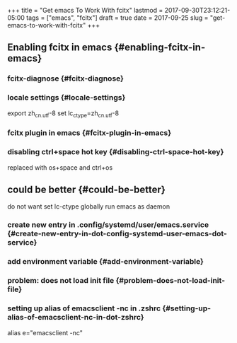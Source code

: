 +++
title = "Get emacs To Work With fcitx"
lastmod = 2017-09-30T23:12:21-05:00
tags = ["emacs", "fcitx"]
draft = true
date = 2017-09-25
slug = "get-emacs-to-work-with-fcitx"
+++

## Enabling fcitx in emacs {#enabling-fcitx-in-emacs}


### fcitx-diagnose {#fcitx-diagnose}


### locale settings {#locale-settings}

export zh<sub>cn.utf</sub>-8
set lc<sub>ctype</sub>=zh<sub>cn.utf</sub>-8


### fcitx plugin in emacs {#fcitx-plugin-in-emacs}


### disabling ctrl+space hot key {#disabling-ctrl-space-hot-key}

replaced with os+space and ctrl+os


## could be better {#could-be-better}

do not want set lc-ctype globally
run emacs as daemon


### create new entry in .config/systemd/user/emacs.service {#create-new-entry-in-dot-config-systemd-user-emacs-dot-service}


### add environment variable {#add-environment-variable}


### problem: does not load init file {#problem-does-not-load-init-file}


### setting up alias of emacsclient -nc in .zshrc {#setting-up-alias-of-emacsclient-nc-in-dot-zshrc}

alias e="emacsclient -nc"
